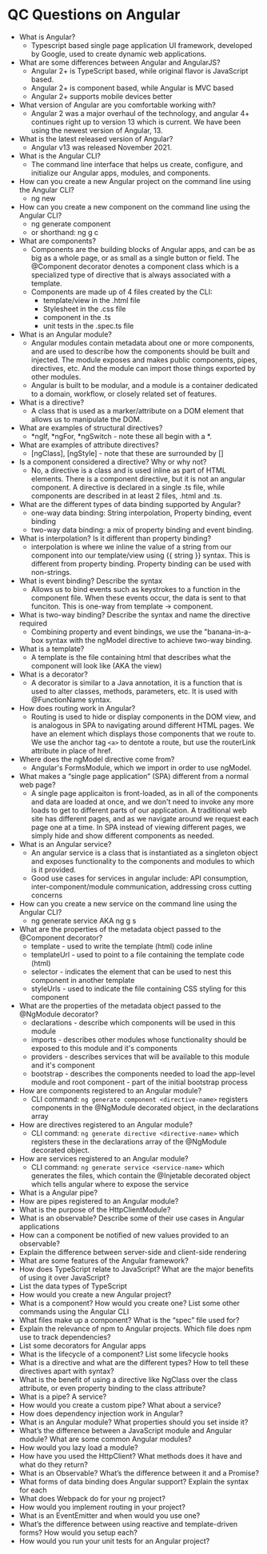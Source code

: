# QC Questions on Angular
 - What is Angular?
   - Typescript based single page application UI framework, developed by Google, used to create dynamic web applications.
 - What are some differences between Angular and AngularJS?
   - Angular 2+ is TypeScript based, while original flavor is JavaScript based.
   - Angular 2+ is component based, while Angular is MVC based
   - Angular 2+ supports mobile devices better
 - What version of Angular are you comfortable working with?
   - Angular 2 was a major overhaul of the technology, and angular 4+ continues right up to version 13 which is current. We have been using the newest version of Angular, 13.
 - What is the latest released version of Angular?
   - Angular v13 was released November 2021.
 - What is the Angular CLI?
   - The command line interface that helps us create, configure, and initialize our Angular apps, modules, and components.
 - How can you create a new Angular project on the command line using the Angular CLI?
   - ng new <name>
 - How can you create a new component on the command line using the Angular CLI?
   - ng generate component <component-name>
   - or shorthand: ng g c <component-name>
 - What are components?
   - Components are the building blocks of Angular apps, and can be as big as a whole page, or as small as a single button or field. The @Component decorator denotes a component class which is a specialized type of directive that is always associated with a template.
   - Components are made up of 4 files created by the CLI:
     - template/view in the .html file
     - Stylesheet in the .css file
     - component in the .ts
     - unit tests in the .spec.ts file
 - What is an Angular module?
   - Angular modules contain metadata about one or more components, and are used to describe how the components should be built and injected. The module exposes and makes public components, pipes, directives, etc. And the module can import those things exported by other modules.
   - Angular is built to be modular, and a module is a container dedicated to a domain, workflow, or closely related set of features.
 - What is a directive?
   - A class that is used as a marker/attribute on a DOM element that allows us to manipulate the DOM.
 - What are examples of structural directives?
   - \*ngIf, \*ngFor, \*ngSwitch - note these all begin with a \*.
 - What are examples of attribute directives?
   - [ngClass], [ngStyle] - note that these are surrounded by []
 - Is a component considered a directive? Why or why not?
   - No, a directive is a class and is used inline as part of HTML elements. There is a component directive, but it is not an angular component. A directive is declared in a single .ts file, while components are described in at least 2 files, .html and .ts.
 - What are the different types of data binding supported by Angular?
   - one-way data binding: String interpolation, Property binding, event binding
   - two-way data binding: a mix of property binding and event binding.
 - What is interpolation? Is it different than property binding?
   - interpolation is where we inline the value of a string from our component into our template/view using {{ string }} syntax. This is different from property binding. Property binding can be used with non-strings.
 - What is event binding? Describe the syntax
   - Allows us to bind events such as keystrokes to a function in the component file. When these events occur, the data is sent to that funciton. This is one-way from template -> component.
 - What is two-way binding? Describe the syntax and name the directive required
   - Combining property and event bindings, we use the "banana-in-a-box syntax with the ngModel directive to achieve two-way binding.
 - What is a template?
   - A template is the file containing html that describes what the component will look like (AKA the view)
 - What is a decorator?
   - A decorator is similar to a Java annotation, it is a function that is used to alter classes, methods, parameters, etc. It is used with @FunctionName syntax.
 - How does routing work in Angular?
   - Routing is used to hide or display components in the DOM view, and is analogous in SPA to navigating around different HTML pages. We have an element <router-outlet> which displays those components that we route to. We use the anchor tag `<a>` to dentote a route, but use the routerLink attribute in place of href.
 - Where does the ngModel directive come from?
   - Angular's FormsModule, which we import in order to use ngModel.
 - What makes a “single page application” (SPA) different from a normal web page?
   - A single page applicaiton is front-loaded, as in all of the components and data are loaded at once, and we don't need to invoke any more loads to get to different parts of our application. A traditional web site has different pages, and as we navigate around we request each page one at a time. In SPA instead of viewing different pages, we simply hide and show different components as needed.
 - What is an Angular service?
   - An angular service is a class that is instantiated as a singleton object and exposes functionality to the components and modules to which is it provided. 
   - Good use cases for services in angular include: API consumption, inter-component/module communication, addressing cross cutting concerns
 - How can you create a new service on the command line using the Angular CLI?
   - ng generate service <service-name> AKA ng g s <service-name>
 - What are the properties of the metadata object passed to the @Component decorator?
   - template - used to write the template (html) code inline
   - templateUrl - used to point to a file containing the template code (html)
   - selector - indicates the element that can be used to nest this component in another template
   - styleUrls - used to indicate the file containing CSS styling for this component
 - What are the properties of the metadata object passed to the @NgModule decorator?
   - declarations - describe which components will be used in this module
   - imports - describes other modules whose functionality should be exposed to this module and it's components
   - providers - describes services that will be available to this module and it's component
   - bootstrap - describes the components needed to load the app-level module and root component - part of the initial bootstrap process
 - How are components registered to an Angular module?
   - CLI command: `ng generate component <directive-name>` registers components in the @NgModule decorated object, in the declarations array
 - How are directives registered to an Angular module?
   - CLI command: `ng generate directive <directive-name>` which registers these in the declarations array of the @NgModule decorated object.
 - How are services registered to an Angular module?
   - CLI command: `ng generate service <service-name>` which generates the files, which contain the @Injetable decorated object which tells angular where to expose the service
 - What is a Angular pipe?
 - How are pipes registered to an Angular module?
 - What is the purpose of the HttpClientModule?
 - What is an observable? Describe some of their use cases in Angular applications
 - How can a component be notified of new values provided to an observable?
 - Explain the difference between server-side and client-side rendering
 - What are some features of the Angular framework?
 - How does TypeScript relate to JavaScript? What are the major benefits of using it over JavaScript?
 - List the data types of TypeScript
 - How would you create a new Angular project?
 - What is a component? How would you create one? List some other commands using the Angular CLI
 - What files make up a component? What is the “spec” file used for?
 - Explain the relevance of npm to Angular projects. Which file does npm use to track dependencies?
 - List some decorators for Angular apps
 - What is the lifecycle of a component? List some lifecycle hooks
 - What is a directive and what are the different types? How to tell these directives apart with syntax?
 - What is the benefit of using a directive like NgClass over the class attribute, or even property binding to the class attribute?
 - What is a pipe? A service?
 - How would you create a custom pipe? What about a service?
 - How does dependency injection work in Angular?
 - What is an Angular module? What properties should you set inside it?
 - What’s the difference between a JavaScript module and Angular module? What are some common Angular modules?
 - How would you lazy load a module?
 - How have you used the HttpClient? What methods does it have and what do they return?
 - What is an Observable? What’s the difference between it and a Promise?
 - What forms of data binding does Angular support? Explain the syntax for each
 - What does Webpack do for your ng project?
 - How would you implement routing in your project?
 - What is an EventEmitter and when would you use one?
 - What’s the difference between using reactive and template-driven forms? How would you setup each?
 - How would you run your unit tests for an Angular project?
